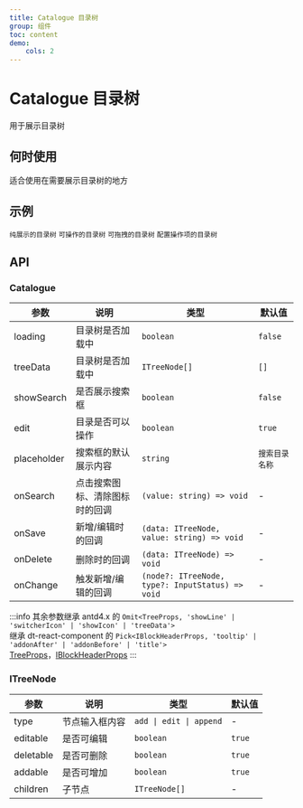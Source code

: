 ```yaml
---
title: Catalogue 目录树
group: 组件
toc: content
demo:
    cols: 2
---
```


# Catalogue 目录树

用于展示目录树

## 何时使用

适合使用在需要展示目录树的地方

## 示例

<code src="./demos/basic.tsx">纯展示的目录树</code>
<code src="./demos/operator.tsx">可操作的目录树</code>
<code src="./demos/drag.tsx">可拖拽的目录树</code>
<code src="./demos/config.tsx">配置操作项的目录树</code>

## API

### Catalogue

| 参数        | 说明                           | 类型                                             | 默认值         |
| ----------- | ------------------------------ | ------------------------------------------------ | -------------- |
| loading     | 目录树是否加载中               | `boolean`                                        | `false`        |
| treeData    | 目录树是否加载中               | `ITreeNode[]`                                    | `[]`           |
| showSearch  | 是否展示搜索框                 | `boolean`                                        | `false`        |
| edit        | 目录是否可以操作               | `boolean`                                        | `true`         |
| placeholder | 搜索框的默认展示内容           | `string`                                         | `搜索目录名称` |
| onSearch    | 点击搜索图标、清除图标时的回调 | `(value: string) => void`                        | -              |
| onSave      | 新增/编辑时的回调              | `(data: ITreeNode, value: string) => void`       | -              |
| onDelete    | 删除时的回调                   | `(data: ITreeNode) => void`                      | -              |
| onChange    | 触发新增/编辑的回调            | `(node?: ITreeNode, type?: InputStatus) => void` | -              |

:::info
其余参数继承 antd4.x 的 `Omit<TreeProps, 'showLine' | 'switcherIcon' | 'showIcon' | 'treeData'>`<br/>
继承 dt-react-component 的 `Pick<IBlockHeaderProps, 'tooltip' | 'addonAfter' | 'addonBefore' | 'title'>`<br/>
[TreeProps](https://ant.design/components/tree-cn#tree-props)，[IBlockHeaderProps](https://dtstack.github.io/dt-react-component/components/block-header#blockheader)
:::

### ITreeNode

| 参数      | 说明           | 类型                    | 默认值 |
| --------- | -------------- | ----------------------- | ------ |
| type      | 节点输入框内容 | `add \| edit \| append` | -      |
| editable  | 是否可编辑     | `boolean`               | `true` |
| deletable | 是否可删除     | `boolean`               | `true` |
| addable   | 是否可增加     | `boolean`               | `true` |
| children  | 子节点         | `ITreeNode[]`           | -      |
